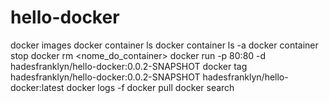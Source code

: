 # hello-docker

docker images
docker container ls
docker container ls -a
docker container stop <ID>
docker rm <nome_do_container>
docker run -p 80:80 -d hadesfranklyn/hello-docker:0.0.2-SNAPSHOT
docker tag hadesfranklyn/hello-docker:0.0.2-SNAPSHOT hadesfranklyn/hello-docker:latest
docker logs -f
docker pull <mysql>
docker search <mysql>
